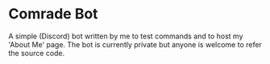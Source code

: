 # Comrade Bot

A simple (Discord) bot written by me to test commands and to host my 'About Me' page. The bot is currently private but anyone is welcome to refer the source code.